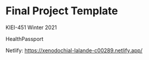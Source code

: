 # Final Project Template
KIEI-451 Winter 2021

HealthPassport

Netlify:
https://xenodochial-lalande-c00289.netlify.app/
